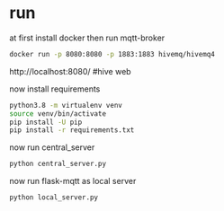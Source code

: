 # run

at first install docker then run mqtt-broker

```bash
docker run -p 8080:8080 -p 1883:1883 hivemq/hivemq4
```

http://localhost:8080/ #hive web

now install requirements

```bash
python3.8 -m virtualenv venv
source venv/bin/activate
pip install -U pip
pip install -r requirements.txt

```

now run central_server

```bash
python central_server.py
```

now run flask-mqtt as local server

```bash
python local_server.py
```

